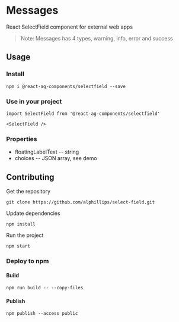 # Messages

React SelectField component for external web apps

> Note: Messages has 4 types, warning, info, error and success

## Usage

### Install
```
npm i @react-ag-components/selectfield --save
```
### Use in your project
```
import SelectField from '@react-ag-components/selectfield'
```

```
<SelectField />
```

### Properties
* floatingLabelText -- string
* choices  -- JSON array, see demo

## Contributing

Get the repository
```
git clone https://github.com/alphillips/select-field.git
```

Update dependencies
```
npm install
```

Run the project
```
npm start
```

### Deploy to npm
#### Build
`npm run build -- --copy-files`

#### Publish
`npm publish --access public`
